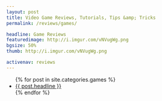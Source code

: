 ```yaml
---
layout: post
title: Video Game Reviews, Tutorials, Tips &amp; Tricks
permalink: /reviews/games/

headline: Game Reviews
featuredimage: http://i.imgur.com/vNVugWg.png
bgsize: 50%
thumb: http://i.imgur.com/vNVugWg.png

activenav: reviews
---
```


<ul class="postlist">
	{% for post in site.categories.games %}
		<li class="col-sm-4">
			<div class="pull-left overlayimg" style="background: url({{ post.thumb }}) center center; background-size: cover;">
				<div class="overlaycontainer"><span class="overlaytxt"><a href="{{ site.baseurl }}{{ post.url }}">{{ post.headline }}</a></span></div>
			</div>
		</li>
	{% endfor %}
</ul>
<div class="clearfix"></div>